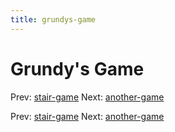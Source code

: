 ```yaml
---
title: grundys-game
---
```




# Grundy's Game

Prev: [stair-game](stair-game.md) Next:
[another-game](another-game.md)

Prev: [stair-game](stair-game.md) Next:
[another-game](another-game.md)

